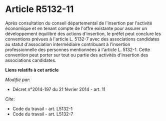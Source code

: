 # Article R5132-11

Après consultation du conseil départemental de l'insertion par l'activité économique et en tenant compte de l'offre existante
pour assurer un développement équilibré des actions d'insertion, le préfet peut conclure les conventions prévues à l'article
L. 5132-7 avec des associations candidates au statut d'association intermédiaire contribuant à l'insertion professionnelle
des personnes mentionnées à l'article L. 5132-1. Cette convention peut porter sur tout ou partie des activités d'insertion
des associations candidates.

**Liens relatifs à cet article**

_Modifié par_:

  - Décret n°2014-197 du 21 février 2014 - art. 11

_Cite_:

  - Code du travail - art. L5132-1
  - Code du travail - art. L5132-7

